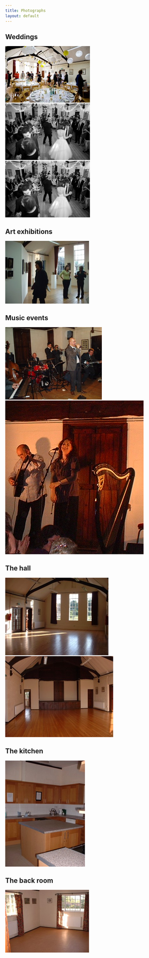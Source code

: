 ```yaml
---
title: Photographs
layout: default
---
```


## Weddings

<img src="images/wedding1.jpg"/>
<img src="images/wedding2.jpg"/>
<img src="images/wedding2.jpg"/>

## Art exhibitions

<img src="images/art1.jpg"/>

## Music events

<img src="images/music2.jpg"/>
<img src="images/music3.png"/>

## The hall 

<img src="images/room1.jpg"/>
<img src="images/room2.jpg"/>

## The kitchen

<img src="images/room4.jpg"/>

## The back room

<img src="images/room3.jpg"/>

